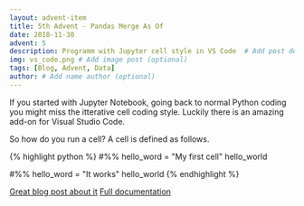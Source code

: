 ```yaml
---
layout: advent-item
title: 5th Advent - Pandas Merge As Of
date: 2018-11-30
advent: 5
description: Programm with Jupyter cell style in VS Code  # Add post description (optional)
img: vs_code.png # Add image post (optional)
tags: [Blog, Advent, Data]
author: # Add name author (optional)
---
```

If you started with Jupyter Notebook, going back to normal Python coding you might miss the itterative cell coding style. Luckily there is an amazing add-on for Visual Studio Code.


So how do you run a cell?
A cell is defined as follows.

{% highlight python %}
#%%
hello_word = "My first cell"
hello_world

#%%
hello_word = "It works"
hello_world
{% endhighlight %}

[Great blog post about it][vs-code-cell]
[Full documentation][doc]


[doc]:https://code.visualstudio.com/docs/python/editing
[vs-code-cell]:https://donjayamanne.github.io/pythonVSCodeDocs/docs/jupyter_getting-started/
